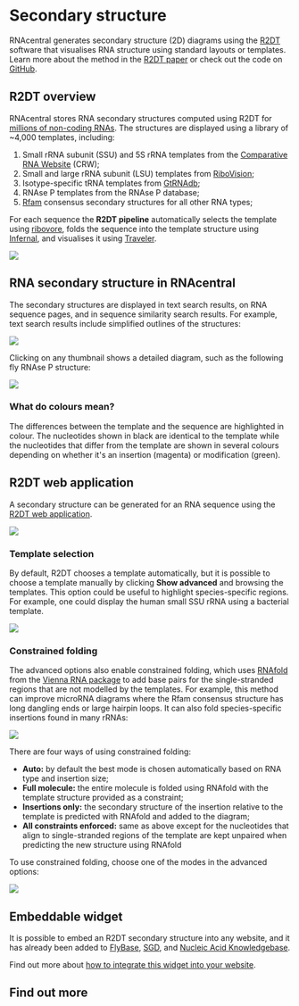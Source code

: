 
# Secondary structure

RNAcentral generates secondary structure (2D) diagrams using
the [R2DT](https://github.com/RNAcentral/R2DT) software that
visualises RNA structure using standard layouts or templates.
Learn more about the method in the [R2DT paper](https://www.nature.com/articles/s41467-021-23555-5)
or check out the code on [GitHub](http://github.com/rnacentral/r2dt).

## R2DT overview

RNAcentral stores RNA secondary structures computed using R2DT for [millions of non-coding RNAs](https://rnacentral.org/search?q=has_secondary_structure:%22True%22).
The structures are displayed using a library of ~4,000 templates, including:

1. Small rRNA subunit (SSU) and 5S rRNA templates from the [Comparative RNA Website](http://www.rna.ccbb.utexas.edu) (CRW);
2. Small and large rRNA subunit (LSU) templates from [RiboVision](http://apollo.chemistry.gatech.edu/RiboVision/);
3. Isotype-specific tRNA templates from [GtRNAdb](http://gtrnadb.ucsc.edu);
4. RNAse P templates from the RNAse P database;
5. [Rfam](http://rfam.org) consensus secondary structures for all other RNA types;

For each sequence the **R2DT pipeline** automatically selects the template using [ribovore](https://bmcbioinformatics.biomedcentral.com/articles/10.1186/s12859-021-04316-z),
folds the sequence into the template structure using [Infernal](http://eddylab.org/infernal),
and visualises it using [Traveler](https://github.com/davidhoksza/traveler).

<img src="https://docs.r2dt.bio/en/latest/_images/method-overview.png">

## RNA secondary structure in RNAcentral

The secondary structures are displayed in text search results, on RNA sequence pages,
and in sequence similarity search results. For example, text search results include
simplified outlines of the structures:

<a class="thumbnail" href="/search?q=RNA">
  <img src="/static/img/2d-in-text-search.png">
</a>

Clicking on any thumbnail shows a detailed diagram, such as the following fly RNAse
P structure:

<a class="thumbnail" href="/rna/URS00001AD746/7227?tab=2d">
  <img src="/static/img/2d-example.png">
</a>

### What do colours mean?

The differences between the template and the sequence are highlighted in colour.
The nucleotides shown in black are identical to the template while the nucleotides
that differ from the template are shown in several colours depending on whether
it's an insertion (magenta) or modification (green).

## R2DT web application

A secondary structure can be generated for an RNA sequence using the [R2DT web application](https://rnacentral.org/r2dt).

<a class="thumbnail" href="/r2dt">
  <img src="/static/img/r2dt.png">
</a>

### Template selection <a style="cursor: pointer" id="template" ng-click="scrollTo('template')" name="template" class="text-muted smaller"><i class="fa fa-link"></i></a>

By default, R2DT chooses a template automatically, but it is possible to choose a
template manually by clicking **Show advanced** and browsing the templates.
This option could be useful to highlight species-specific regions. For example,
one could display the human small SSU rRNA using a bacterial template.

<img src="/static/img/r2dt-advanced-options.png">

### Constrained folding <a style="cursor: pointer" id="constrained_folding" ng-click="scrollTo('constrained_folding')" name="constrained_folding" class="text-muted smaller"><i class="fa fa-link"></i></a>

The advanced options also enable constrained folding, which uses [RNAfold](http://rna.tbi.univie.ac.at/cgi-bin/RNAWebSuite/RNAfold.cgi)
from the [Vienna RNA package](https://www.tbi.univie.ac.at/RNA/) to add base pairs
for the single-stranded regions that are not modelled by the templates.
For example, this method can improve microRNA diagrams where the Rfam consensus
structure has long dangling ends or large hairpin loops. It can also fold
species-specific insertions found in many rRNAs:

<img src="/static/img/r2dt-constrained-folding.png">

There are four ways of using constrained folding:

- **Auto:** by default the best mode is chosen automatically based on RNA type and insertion size;
- **Full molecule:** the entire molecule is folded using RNAfold with the template structure provided as a constraint;
- **Insertions only:** the secondary structure of the insertion relative to the template is predicted with RNAfold and added to the diagram;
- **All constraints enforced:** same as above except for the nucleotides that align to single-stranded regions of the template are kept unpaired when predicting the new structure using RNAfold

To use constrained folding, choose one of the modes in the advanced options:

<img src="/static/img/r2dt-constrained-folding-options.png">

## Embeddable widget

It is possible to embed an R2DT secondary structure into any website, and it has
already been added to [FlyBase](http://flybase.org/), [SGD](http://yeastgenome.org/),
and [Nucleic Acid Knowledgebase](https://nakb.org/).

Find out more about [how to integrate this widget into your website](https://github.com/RNAcentral/r2dt-web).

## Find out more
